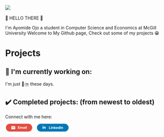 ![](https://media.giphy.com/media/Nx0rz3jtxtEre/giphy.gif)

👋 HELLO THERE 👋

I'm Ayomide Ojo a student in Computer Science and Economics at McGill University
Welcome to My Github page, Check out some of my projects 😁

# Projects

## :construction: **I'm currently working on:**

I'm just 🧠⛈️ these days.

## :heavy_check_mark: **Completed projects:** (from newest to oldest)

Connect with me here:

 <a href="mailto:ayomideojo2001@gmail.com" title="Email"><img src="/assets/GmailSM.svg" height="25" aria-hidden="true"></a>
<a href="https://www.linkedin.com/in/ayomide-ojo/" title="LinkedIn"><img src="/assets/LinkedInSM.svg" height="25" aria-hidden="true" style="margin-right: 5px;"></a>
